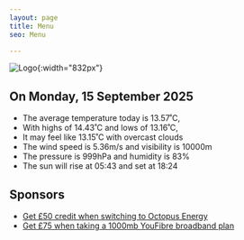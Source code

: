 ```yaml
---
layout: page
title: Menu
seo: Menu

---
```


![Logo](/images/logo.jpg){:width="832px"}

<!-- weather_marker starts -->
## On Monday, 15 September 2025

- The average temperature today is 13.57˚C,
- With highs of 14.43˚C and lows of 13.16˚C,
- It may feel like 13.15˚C with overcast clouds
- The wind speed is 5.36m/s and visibility is 10000m
- The pressure is 999hPa and humidity is 83%
- The sun will rise at 05:43 and set at 18:24

<!-- weather_marker ends -->

## Sponsors

- [Get £50 credit when switching to Octopus Energy](https://bit.ly/3oD1nnS)
- [Get £75 when taking a 1000mb YouFibre broadband plan](https://aklam.io/91zWhU?)
